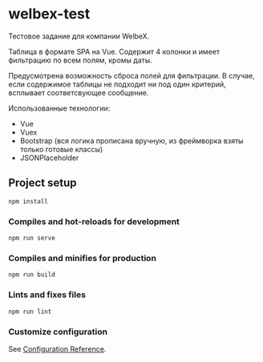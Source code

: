 # welbex-test

Тестовое задание для компании WelbeX.

Таблица в формате SPA на Vue.
Содержит 4 колонки и имеет фильтрацию по всем полям, кромы даты.

Предусмотрена возможность сброса полей для фильтрации.
В случае, если содержимое таблицы не подходит ни под один критерий, всплывает соответсвующее сообщение.

Использованные технологии:
- Vue
- Vuex
- Bootstrap (вся логика прописана вручную, из фреймворка взяты только готовые классы)
- JSONPlaceholder

## Project setup
```
npm install
```

### Compiles and hot-reloads for development
```
npm run serve
```

### Compiles and minifies for production
```
npm run build
```

### Lints and fixes files
```
npm run lint
```

### Customize configuration
See [Configuration Reference](https://cli.vuejs.org/config/).
